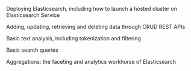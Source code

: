 
Deploying Elasticsearch, including how to launch a hosted cluster on Elasticsearch Service

Adding, updating, retrieving and deleting data through CRUD REST APIs 

Basic text analysis, including tokenization and filtering 

Basic search queries 

Aggregations: the faceting and analytics workhorse of Elasticsearch